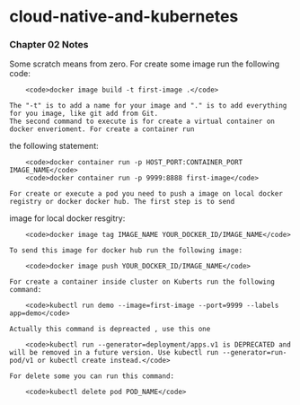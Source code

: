 # cloud-native-and-kubernetes

<h3>Chapter 02 Notes</h3>
<p>
	Some scratch means from zero.
	For create some image run the following code:

		<code>docker image build -t first-image .</code>

	The "-t" is to add a name for your image and "." is to add everything for you image, like git add from Git.
	The second command to execute is for create a virtual container on docker enverioment. For create a container run
the following statement:

		<code>docker container run -p HOST_PORT:CONTAINER_PORT IMAGE_NAME</code>
		<code>docker container run -p 9999:8888 first-image</code>

	For create or execute a pod you need to push a image on local docker registry or docker docker hub. The first step is to send
image for local docker resgitry:

		<code>docker image tag IMAGE_NAME YOUR_DOCKER_ID/IMAGE_NAME</code>

	To send this image for docker hub run the following image:

		<code>docker image push YOUR_DOCKER_ID/IMAGE_NAME</code>

	For create a container inside cluster on Kuberts run the following command:

		<code>kubectl run demo --image=first-image --port=9999 --labels app=demo</code>

	Actually this command is depreacted , use this one 
		
		<code>kubectl run --generator=deployment/apps.v1 is DEPRECATED and will be removed in a future version. Use kubectl run --generator=run-pod/v1 or kubectl create instead.</code>

	For delete some you can run this command:

		<code>kubectl delete pod POD_NAME</code>
</p>
